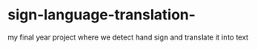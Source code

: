 # sign-language-translation-
my final year project where we detect hand sign and translate it into text 

